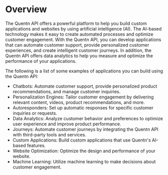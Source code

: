 # Overview

The Quentn API offers a powerful platform to help you build custom applications
and websites by using artificial intelligence (AI). The AI-based technology
makes it easy to create automated processes and optimize customer engagement.
With the Quentn API, you can develop applications that can automate customer
support, provide personalized customer experiences, and create intelligent
customer journeys. In addition, the Quentn API offers data analytics to help
you measure and optimize the performance of your applications.

The following is a list of some examples of applications you can build using
the Quentn API:

- Chatbots: Automate customer support, provide personalized product
  recommendations, and manage customer inquiries.
- Personalization Engines: Tailor customer engagement by delivering relevant
  content, videos, product recommendations, and more.
- Autoresponders: Set up automatic responses for specific customer inquiries or
  requests.
- Data Analytics: Analyze customer behavior and preferences to optimize user
  experience and improve product performance.
- Journeys: Automate customer journeys by integrating the Quentn API with
  third-party tools and services.
- Custom Applications: Build custom applications that use Quentn's AI-based
  features.
- Website Optimization: Optimize the design and performance of your website.
- Machine Learning: Utilize machine learning to make decisions about customer
  engagement.
